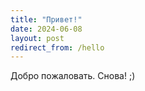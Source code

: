 ```yaml
---
title: "Привет!"
date: 2024-06-08
layout: post
redirect_from: /hello
---
```



Добро пожаловать. Снова! ;)

